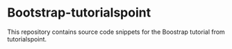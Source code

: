 # Bootstrap-tutorialspoint
This repository contains source code snippets for the Boostrap tutorial from tutorialspoint.
